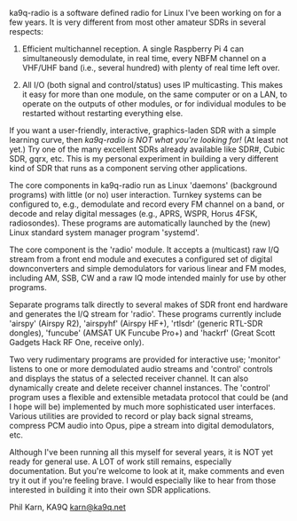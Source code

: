 ka9q-radio is a software defined radio for Linux I've been working on
for a few years. It is very different from most other amateur SDRs in
several respects:

1. Efficient multichannel reception. A single Raspberry Pi 4 can
simultaneously demodulate, in real time, every NBFM channel on a
VHF/UHF band (i.e., several hundred) with plenty of real time left
over.

2. All I/O (both signal and control/status) uses IP multicasting.
This makes it easy for more than one module, on the same computer or
on a LAN, to operate on the outputs of other modules, or for
individual modules to be restarted without restarting everything else.

If you want a user-friendly, interactive, graphics-laden SDR with a
simple learning curve, then *ka9q-radio is NOT what you're looking
for!* (At least not yet.) Try one of the many excellent SDRs already
available like SDR#, Cubic SDR, gqrx, etc.  This is my personal
experiment in building a very different kind of SDR that runs as a
component serving other applications.

The core components in ka9q-radio run as Linux 'daemons' (background
programs) with little (or no) user interaction. Turnkey systems can be
configured to, e.g., demodulate and record every FM channel on a band,
or decode and relay digital messages (e.g., APRS, WSPR, Horus 4FSK,
radiosondes). These programs are automatically launched by the (new)
Linux standard system manager program 'systemd'.

The core component is the 'radio' module. It accepts a (multicast) raw
I/Q stream from a front end module and executes a configured set of
digital downconverters and simple demodulators for various linear and
FM modes, including AM, SSB, CW and a raw IQ mode intended mainly for
use by other programs.

Separate programs talk directly to several makes of SDR front end
hardware and generates the I/Q stream for 'radio'. These programs
currently include 'airspy' (Airspy R2), 'airspyhf' (Airspy HF+),
'rtlsdr' (generic RTL-SDR dongles), 'funcube' (AMSAT UK Funcube Pro+)
and 'hackrf' (Great Scott Gadgets Hack RF One, receive only).

Two very rudimentary programs are provided for interactive use;
'monitor' listens to one or more demodulated audio streams and
'control' controls and displays the status of a selected receiver
channel.  It can also dynamically create and delete receiver channel
instances. The 'control' program uses a flexible and extensible
metadata protocol that could be (and I hope will be) implemented
by much more sophisticated user interfaces. Various utilities are
provided to record or play back signal streams, compress PCM audio
into Opus, pipe a stream into digital demodulators, etc.

Although I've been running all this myself for several years, it is
NOT yet ready for general use. A LOT of work still remains, especially
documentation. But you're welcome to look at it, make comments and
even try it out if you're feeling brave. I would especially like to
hear from those interested in building it into their own SDR
applications.

Phil Karn, KA9Q
karn@ka9q.net

